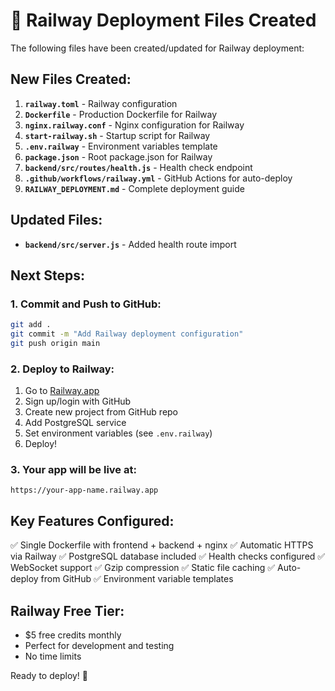 # 🚀 Railway Deployment Files Created

The following files have been created/updated for Railway deployment:

## New Files Created:
1. **`railway.toml`** - Railway configuration
2. **`Dockerfile`** - Production Dockerfile for Railway
3. **`nginx.railway.conf`** - Nginx configuration for Railway
4. **`start-railway.sh`** - Startup script for Railway
5. **`.env.railway`** - Environment variables template
6. **`package.json`** - Root package.json for Railway
7. **`backend/src/routes/health.js`** - Health check endpoint
8. **`.github/workflows/railway.yml`** - GitHub Actions for auto-deploy
9. **`RAILWAY_DEPLOYMENT.md`** - Complete deployment guide

## Updated Files:
- **`backend/src/server.js`** - Added health route import

## Next Steps:

### 1. Commit and Push to GitHub:
```bash
git add .
git commit -m "Add Railway deployment configuration"
git push origin main
```

### 2. Deploy to Railway:
1. Go to [Railway.app](https://railway.app)
2. Sign up/login with GitHub
3. Create new project from GitHub repo
4. Add PostgreSQL service
5. Set environment variables (see `.env.railway`)
6. Deploy!

### 3. Your app will be live at:
`https://your-app-name.railway.app`

## Key Features Configured:
✅ Single Dockerfile with frontend + backend + nginx
✅ Automatic HTTPS via Railway
✅ PostgreSQL database included
✅ Health checks configured
✅ WebSocket support
✅ Gzip compression
✅ Static file caching
✅ Auto-deploy from GitHub
✅ Environment variable templates

## Railway Free Tier:
- $5 free credits monthly
- Perfect for development and testing
- No time limits

Ready to deploy! 🚀
